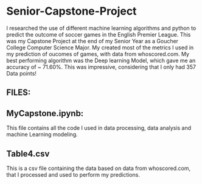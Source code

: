# Senior-Capstone-Project
I researched the use of different machine learning algorithms and python to predict the outcome of soccer games in the English Premier League. This was my Capstone Project at the end of my Senior Year as a Goucher College Computer Science Major. My created most of the metrics I used in my prediction of oucomes of games, with data from whoscored.com. My best performing algorithm was the Deep learning Model, which gave me an accuracy of ~ 71.60%. This was impressive, considering that I only had 357 Data points!

## FILES:
## MyCapstone.ipynb:
This file contains all the code I used in data processing, data analysis and machine Learning modeling.

## Table4.csv
This is a csv file containing the data based on data from whoscored.com, that I processed and used to perform my predictions.
